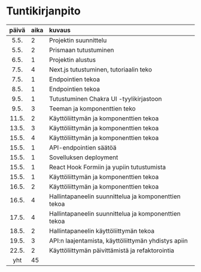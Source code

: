 # Tuntikirjanpito

| päivä | aika | kuvaus                                               |
| :---: | :--- | :--------------------------------------------------- |
| 5.5.  | 2    | Projektin suunnittelu                                |
| 5.5.  | 2    | Prismaan tutustuminen                                |
| 6.5.  | 1    | Projektin alustus                                    |
| 7.5.  | 4    | Next.js tutustuminen, tutoriaalin teko               |
| 7.5.  | 1    | Endpointien tekoa                                    |
| 8.5.  | 1    | Endpointien tekoa                                    |
| 9.5.  | 1    | Tutustuminen Chakra UI -tyylikirjastoon              |
| 9.5.  | 3    | Teeman ja komponenttien teko                         |
| 11.5. | 2    | Käyttöliittymän ja komponenttien tekoa               |
| 13.5. | 3    | Käyttöliittymän ja komponenttien tekoa               |
| 15.5. | 4    | Käyttöliittymän ja komponenttien tekoa               |
| 15.5. | 1    | API-endpointien säätöä                               |
| 15.5. | 1    | Sovelluksen deployment                               |
| 15.5. | 1    | React Hook Formiin ja yupiin tutustumista            |
| 15.5. | 1    | Käyttöliittymän ja komponenttien tekoa               |
| 16.5. | 2    | Käyttöliittymän ja komponenttien tekoa               |
| 16.5. | 4    | Hallintapaneelin suunnittelua ja komponenttien tekoa |
| 17.5. | 4    | Hallintapaneelin suunnittelua ja komponenttien tekoa |
| 18.5. | 2    | Hallintapaneelin käyttöliittymän tekoa               |
| 19.5. | 3    | API:n laajentamista, käyttöliittymän yhdistys apiin  |
| 22.5. | 2    | Käyttöliittymän päivittämistä ja refaktorointia      |
|  yht  | 45   |                                                      |
